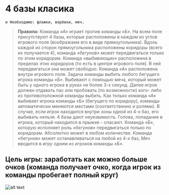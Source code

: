 # 4 базы класика
```
⚙ Необходимо: флажки, верёвки, мяч.
```
> **Правила:** Команда *«А»* играет против команды *«Б»*. На всем поле присутствуют 4 базы, которые расположены в каждом из углов игрового поля (воображаем его в виде прямоугольника). Вдоль каждой из сторон прямоугольника расположены коридоры (всего их получается 4), команда *«бегунов»* может передвигаться только по этим коридорам. Команда *«выбивающих»* расположена в пределах этих коридоров (то есть в центре игрового поля). В ней передвигаться она может свободно. Команда *«А»* расположена внутри игрового поля. Задача команды выбить любого бегущего игрока команды *«Б»*. Выбивают с помощью мяча, который может быть у одного игрока в руках не более 3-х секунд. Далее игрок должен отдавать пас или пробовать (по возможности) кого- либо из противоположной команды выбить. Как только команда «А» выбивает игрока команды «Б» (бегущего по коридору), команды автоматически меняются местами (соответственно и ролями). В случае, если игрок находился внутри зоны одной из 4-х баз, его выбивать нельзя. 4 базы дают неуязвимость. Голова, попадание в игрока, который находился в прыжке - спасают. Команда *«Б»*, которую исполняет роль *«бегунов»* передвигаться только по коридорам. Абсолютно может в любом количестве. Команда «бегунов» может останавливаться на любой из 4-х баз, Мяч вводится в игру одним из игроков команды *«Б»*.

## Цель игры: заработать как можно больше очков (команда получает очко, когда игрок из команды пробегает полный круг)

![alt text](image-3.png)